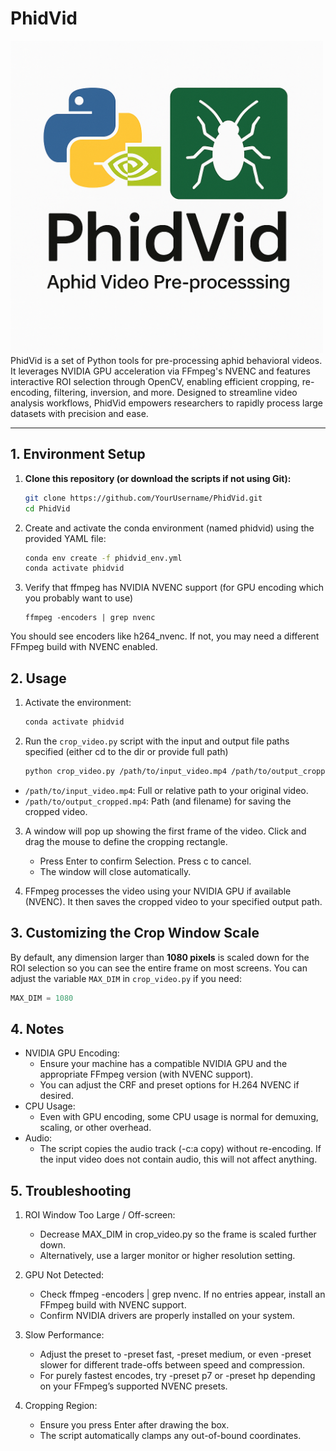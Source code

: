 # PhidVid
<img src="https://github.com/dankunk/PhidVid/blob/main/phidvid_logo.png" width="500" height="500">
PhidVid is a set of Python tools for pre-processing aphid behavioral videos. It leverages NVIDIA GPU acceleration via FFmpeg's NVENC and features interactive ROI selection through OpenCV, enabling efficient cropping, re-encoding, filtering, inversion, and more. Designed to streamline video analysis workflows, PhidVid empowers researchers to rapidly process large datasets with precision and ease.

---

## 1. Environment Setup

1. **Clone this repository (or download the scripts if not using Git):**

   ```bash
   git clone https://github.com/YourUsername/PhidVid.git
   cd PhidVid
   
2. Create and activate the conda environment (named phidvid) using the provided YAML file:

   ```bash
   conda env create -f phidvid_env.yml
   conda activate phidvid

3. Verify that ffmpeg has NVIDIA NVENC support (for GPU encoding which you probably want to use)

   ```
   ffmpeg -encoders | grep nvenc
You should see encoders like h264_nvenc. If not, you may need a different FFmpeg build with NVENC enabled.

## 2. Usage 

1. Activate the environment:

   ``` bash
   conda activate phidvid

2. Run the ```crop_video.py``` script with the input and output file paths specified (either cd to the dir or provide full path)
   ``` bash
   python crop_video.py /path/to/input_video.mp4 /path/to/output_cropped.mp4
   
- ```/path/to/input_video.mp4```: Full or relative path to your original video.
- ```/path/to/output_cropped.mp4```: Path (and filename) for saving the cropped video.

3. A window will pop up showing the first frame of the video. Click and drag the mouse to define the cropping rectangle.

   - Press Enter to confirm Selection. Press c to cancel.
   - The window will close automatically.

4. FFmpeg processes the video using your NVIDIA GPU if available (NVENC). It then saves the cropped video to your specified output path.

## 3. Customizing the Crop Window Scale

By default, any dimension larger than **1080 pixels** is scaled down for the ROI selection so you can see the entire frame on most screens. You can adjust the variable ```MAX_DIM``` in ```crop_video.py``` if you need:

```python
MAX_DIM = 1080
```

## 4. Notes

- NVIDIA GPU Encoding:
   - Ensure your machine has a compatible NVIDIA GPU and the appropriate FFmpeg version (with NVENC support).
   - You can adjust the CRF and preset options for H.264 NVENC if desired.
- CPU Usage:
   - Even with GPU encoding, some CPU usage is normal for demuxing, scaling, or other overhead.
- Audio:
   - The script copies the audio track (-c:a copy) without re-encoding. If the input video does not contain audio, this will not affect anything.

## 5. Troubleshooting

1. ROI Window Too Large / Off-screen:

   - Decrease MAX_DIM in crop_video.py so the frame is scaled further down.
   - Alternatively, use a larger monitor or higher resolution setting.

2. GPU Not Detected:

   - Check ffmpeg -encoders | grep nvenc. If no entries appear, install an FFmpeg build with NVENC support.
   - Confirm NVIDIA drivers are properly installed on your system.

3. Slow Performance:

   - Adjust the preset to -preset fast, -preset medium, or even -preset slower for different trade-offs between speed and compression.
   - For purely fastest encodes, try -preset p7 or -preset hp depending on your FFmpeg’s supported NVENC presets.

4. Cropping Region:

   - Ensure you press Enter after drawing the box.
   - The script automatically clamps any out-of-bound coordinates.







   

